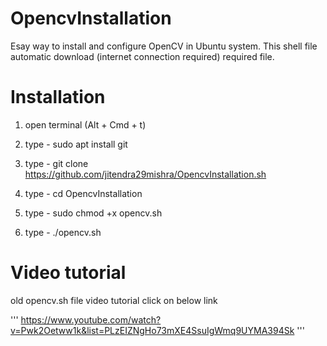 # OpencvInstallation
Esay way to install and configure OpenCV in Ubuntu system. This shell file automatic download (internet connection required)
required file.

# Installation
1. open terminal (Alt + Cmd + t)

2. type - sudo apt install git

3. type - git clone https://github.com/jitendra29mishra/OpencvInstallation.sh

4. type - cd OpencvInstallation

5. type - sudo chmod +x opencv.sh

6. type - ./opencv.sh

# Video tutorial
old opencv.sh file video tutorial click on below link

'''
https://www.youtube.com/watch?v=Pwk2Oetww1k&list=PLzEIZNgHo73mXE4SsuIgWmq9UYMA394Sk
'''
